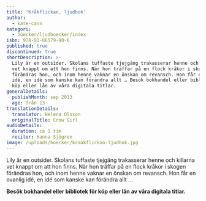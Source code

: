 ```yaml
---
title: 'Kråkflickan, ljudbok'
author:
  - kate-cann
kategori:
  - boecker/ljudboecker/index
isbn: 978-91-86579-90-6
published: true
discontinued: true
shortDescription: >-
  Lily är en outsider. Skolans tuffaste tjejgäng trakasserar henne och killarna
  vet knappt om att hon finns. När hon träffar på en flock kråkor i skogen
  förändras hon, och inom henne vaknar en önskan om revansch. Hon får en ovanlig
  idé, en idé som kanske kan förändra allt … Besök bokhandel eller bibliotek för
  köp eller lån av våra digitala titlar.
generalDetails:
  publishMonth: sep 2013
  age: från 13
translationDetails:
  translator: Helena Olsson
  originalTitle: Crow Girl
audioDetails:
  duration: ca 1 tim
  reciter: Hanna Sjögren
image: /uploads/boecker/kraakflickan-ljudbok.jpg
---
```

Lily är en outsider. Skolans tuffaste tjejgäng trakasserar henne och killarna vet knappt om att hon finns. När hon träffar på en flock kråkor i skogen förändras hon, och inom henne vaknar en önskan om revansch. Hon får en ovanlig idé, en idé som kanske kan förändra allt …

**Besök bokhandel eller bibliotek för köp eller lån av våra digitala titlar.**
